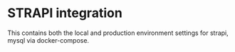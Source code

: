 # STRAPI integration

This contains both the local and production environment settings for strapi, mysql via docker-compose.
